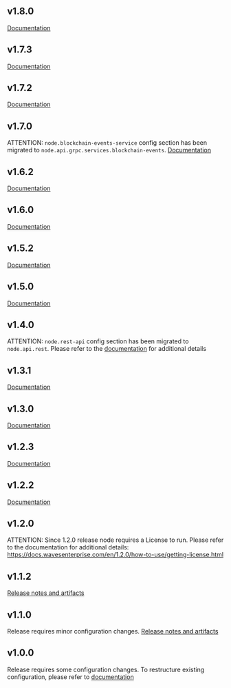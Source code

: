 v1.8.0
------
[Documentation](https://docs.wavesenterprise.com/en/1.8.0)

v1.7.3
------
[Documentation](https://docs.wavesenterprise.com/en/1.7.3)

v1.7.2
------
[Documentation](https://docs.wavesenterprise.com/en/1.7.2)

v1.7.0
------
ATTENTION: `node.blockchain-events-service` config section has been migrated to `node.api.grpc.services.blockchain-events`.
[Documentation](https://docs.wavesenterprise.com/en/1.7.0)

v1.6.2
------
[Documentation](https://docs.wavesenterprise.com/en/1.6.2)

v1.6.0
------
[Documentation](https://docs.wavesenterprise.com/en/1.6.0)


v1.5.2
------
[Documentation](https://docs.wavesenterprise.com/en/1.5.2)


v1.5.0
------
[Documentation](https://docs.wavesenterprise.com/en/1.5.0)


v1.4.0
------
ATTENTION: `node.rest-api` config section has been migrated to `node.api.rest`. Please refer to the [documentation](https://docs.wavesenterprise.com/en/latest/how-to-setup/configuration/config-changelog.html) for additional details


v1.3.1
------
[Documentation](https://docs.wavesenterprise.com/en/1.3.1)


v1.3.0
------
[Documentation](https://docs.wavesenterprise.com/en/1.3.0)


v1.2.3
------
[Documentation](https://docs.wavesenterprise.com/en/1.2.3)


v1.2.2
------
[Documentation](https://docs.wavesenterprise.com/en/1.2.2)


v1.2.0
------
ATTENTION: Since 1.2.0 release node requires a License to run. Please refer to the documentation for additional details: https://docs.wavesenterprise.com/en/1.2.0/how-to-use/getting-license.html


v1.1.2
------
[Release notes and artifacts](https://github.com/waves-enterprise/WE-releases/releases/tag/v1.1.2)


v1.1.0
------
Release requires minor configuration changes. [Release notes and artifacts](https://github.com/waves-enterprise/WE-releases/releases/tag/v1.1.0)


v1.0.0
------

Release requires some configuration changes. To restructure existing configuration, please refer to [documentation](https://docs.wavesenterprise.com/how-to-setup/configuration/config-fields.html)
